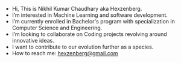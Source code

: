- Hi, This is Nikhil Kumar Chaudhary aka Hexzenberg.
- I’m interested in Machine Learning and software development.
- I’m currently enrolled in Bachelor's program with specialization in Computer Science and Engineering.
- I’m looking to collaborate on Coding projects revolving around innovative ideas.
- I want to contribute to our evolution further as a species.
- How to reach me: hexzenberg@gmail.com

<!---
Hexzenberg/Hexzenberg is a ✨ special ✨ repository because its `README.md` (this file) appears on your GitHub profile.
You can click the Preview link to take a look at your changes.
--->
